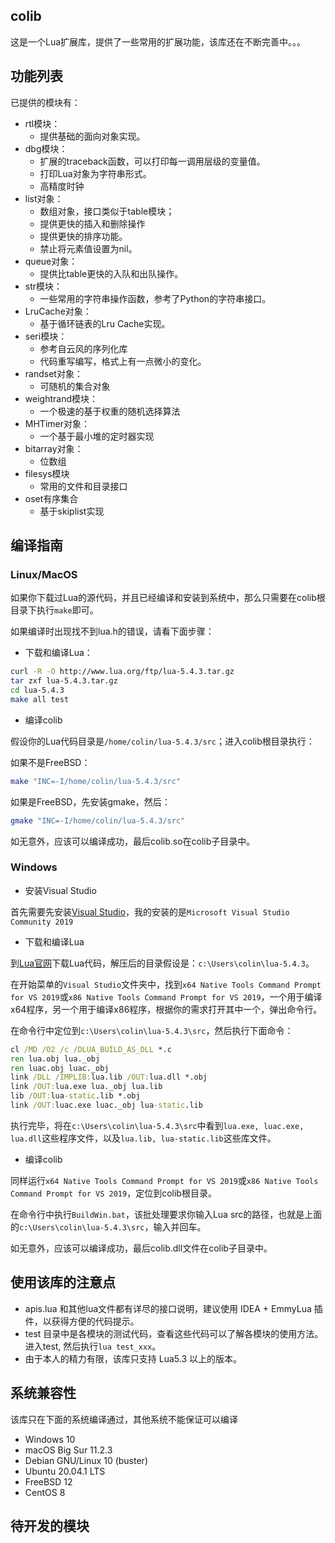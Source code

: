 ## colib

这是一个Lua扩展库，提供了一些常用的扩展功能，该库还在不断完善中。。。

## 功能列表

已提供的模块有：

- rtl模块：
	- 提供基础的面向对象实现。
- dbg模块：
	- 扩展的traceback函数，可以打印每一调用层级的变量值。
	- 打印Lua对象为字符串形式。
	- 高精度时钟
- list对象：
	- 数组对象，接口类似于table模块；
	- 提供更快的插入和删除操作
	- 提供更快的排序功能。
	- 禁止将元素值设置为nil。
- queue对象：
	- 提供比table更快的入队和出队操作。
- str模块：
	- 一些常用的字符串操作函数，参考了Python的字符串接口。
- LruCache对象：
	- 基于循环链表的Lru Cache实现。
- seri模块：
	- 参考自云风的序列化库
	- 代码重写编写，格式上有一点微小的变化。
- randset对象：
	- 可随机的集合对象
- weightrand模块：
	- 一个极速的基于权重的随机选择算法
- MHTimer对象：
    - 一个基于最小堆的定时器实现
- bitarray对象：
	- 位数组
- filesys模块
	- 常用的文件和目录接口
- oset有序集合
	- 基于skiplist实现

## 编译指南

### Linux/MacOS

如果你下载过Lua的源代码，并且已经编译和安装到系统中，那么只需要在colib根目录下执行`make`即可。

如果编译时出现找不到lua.h的错误，请看下面步骤：

- 下载和编译Lua：

```sh
curl -R -O http://www.lua.org/ftp/lua-5.4.3.tar.gz
tar zxf lua-5.4.3.tar.gz
cd lua-5.4.3
make all test
```

- 编译colib

假设你的Lua代码目录是`/home/colin/lua-5.4.3/src`；进入colib根目录执行：

如果不是FreeBSD：
```sh
make "INC=-I/home/colin/lua-5.4.3/src"
```

如果是FreeBSD，先安装gmake，然后：
```sh
gmake "INC=-I/home/colin/lua-5.4.3/src"
```

如无意外，应该可以编译成功，最后colib.so在colib子目录中。

### Windows

- 安装Visual Studio

首先需要先安装[Visual Studio](https://visualstudio.microsoft.com/zh-hans/vs/)，我的安装的是`Microsoft Visual Studio Community 2019`

- 下载和编译Lua

到[Lua官网](https://www.lua.org/download.html)下载Lua代码，解压后的目录假设是：`c:\Users\colin\lua-5.4.3`。

在开始菜单的`Visual Studio`文件夹中，找到`x64 Native Tools Command Prompt for VS 2019`或`x86 Native Tools Command Prompt for VS 2019`，一个用于编译x64程序，另一个用于编译x86程序，根据你的需求打开其中一个，弹出命令行。

在命令行中定位到`c:\Users\colin\lua-5.4.3\src`，然后执行下面命令：

```bat
cl /MD /O2 /c /DLUA_BUILD_AS_DLL *.c
ren lua.obj lua._obj
ren luac.obj luac._obj
link /DLL /IMPLIB:lua.lib /OUT:lua.dll *.obj
link /OUT:lua.exe lua._obj lua.lib
lib /OUT:lua-static.lib *.obj
link /OUT:luac.exe luac._obj lua-static.lib
```

执行完毕，将在`c:\Users\colin\lua-5.4.3\src`中看到`lua.exe, luac.exe, lua.dll`这些程序文件，以及`lua.lib, lua-static.lib`这些库文件。

- 编译colib

同样运行`x64 Native Tools Command Prompt for VS 2019`或`x86 Native Tools Command Prompt for VS 2019`，定位到colib根目录。

在命令行中执行`BuildWin.bat`，该批处理要求你输入Lua src的路径，也就是上面的`c:\Users\colin\lua-5.4.3\src`，输入并回车。

如无意外，应该可以编译成功，最后colib.dll文件在colib子目录中。

## 使用该库的注意点

- apis.lua 和其他lua文件都有详尽的接口说明，建议使用 IDEA + EmmyLua 插件，以获得方便的代码提示。
- test 目录中是各模块的测试代码，查看这些代码可以了解各模块的使用方法。进入test, 然后执行`lua test_xxx`。
- 由于本人的精力有限，该库只支持 Lua5.3 以上的版本。

## 系统兼容性

该库只在下面的系统编译通过，其他系统不能保证可以编译

- Windows 10
- macOS Big Sur 11.2.3
- Debian GNU/Linux 10 (buster)
- Ubuntu 20.04.1 LTS
- FreeBSD 12
- CentOS 8

## 待开发的模块